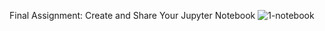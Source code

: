 Final Assignment: Create and Share Your Jupyter Notebook
![1-notebook](https://github.com/AZOUANE-Djamila/Jupiter_notebook/assets/29170620/37ad633c-fe88-4b1a-8f6b-de7869fdbb63)
